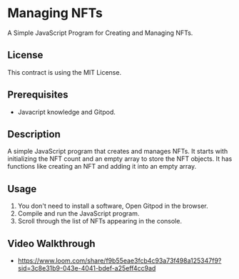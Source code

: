 # Managing NFTs

A Simple JavaScript Program for Creating and Managing NFTs.

## License

This contract is using the MIT License.

## Prerequisites

- Javacript knowledge and Gitpod.

## Description

A simple JavaScript program that creates and manages NFTs. It starts with initializing the NFT count and an empty array to store the NFT objects. It has functions like creating an NFT and adding it into an empty array.

## Usage

1. You don't need to install a software, Open Gitpod in the browser.
2. Compile and run the JavaScript program.
3. Scroll through the list of NFTs appearing in the console.
   
## Video Walkthrough

- https://www.loom.com/share/f9b55eae3fcb4c93a73f498a125347f9?sid=3c8e31b9-043e-4041-bdef-a25eff4cc9ad

